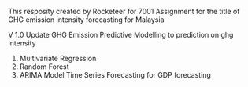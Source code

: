 This resposity created by Rocketeer for 7001 Assignment for the title of GHG emission intensity forecasting for Malaysia

V 1.0 
Update GHG Emission Predictive Modelling to prediction on ghg intensity
1. Multivariate Regression
2. Random Forest
3. ARIMA Model Time Series Forecasting for GDP forecasting

